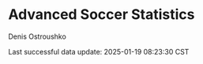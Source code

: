 # Advanced Soccer Statistics
Denis Ostroushko

<!-- gfm -->

Last successful data update: 2025-01-19 08:23:30 CST

